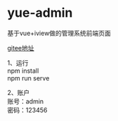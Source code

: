 # yue-admin
基于vue+iview做的管理系统前端页面

<a href="https://gitee.com/zhangsuntianyi/yue-admin">gitee地址</a>

1、运行<br/>
npm install<br/>
npm run serve

2、账户<br/>
账号：admin<br/>
密码：123456
